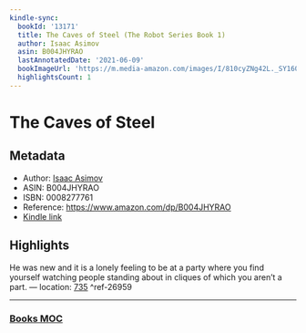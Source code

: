 ```yaml
---
kindle-sync:
  bookId: '13171'
  title: The Caves of Steel (The Robot Series Book 1)
  author: Isaac Asimov
  asin: B004JHYRAO
  lastAnnotatedDate: '2021-06-09'
  bookImageUrl: 'https://m.media-amazon.com/images/I/810cyZNg42L._SY160.jpg'
  highlightsCount: 1
---
```

# The Caves of Steel
## Metadata
* Author: [Isaac Asimov](https://www.amazon.comundefined)
* ASIN: B004JHYRAO
* ISBN: 0008277761
* Reference: https://www.amazon.com/dp/B004JHYRAO
* [Kindle link](kindle://book?action=open&asin=B004JHYRAO)

## Highlights
He was new and it is a lonely feeling to be at a party where you find yourself watching people standing about in cliques of which you aren’t a part. — location: [735](kindle://book?action=open&asin=B004JHYRAO&location=735) ^ref-26959

---
### [Books MOC](Books%20MOC.md)